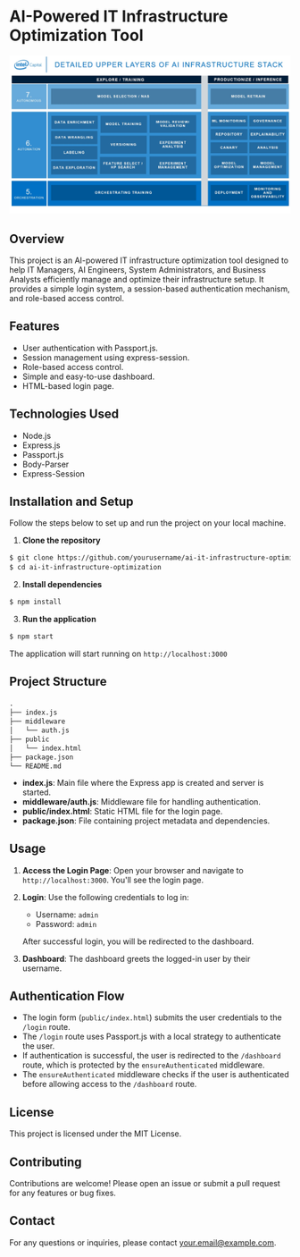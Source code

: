 # AI-Powered IT Infrastructure Optimization Tool
![image](image.jpg)


## Overview

This project is an AI-powered IT infrastructure optimization tool designed to help IT Managers, AI Engineers, System Administrators, and Business Analysts efficiently manage and optimize their infrastructure setup. It provides a simple login system, a session-based authentication mechanism, and role-based access control.

## Features

- User authentication with Passport.js.
- Session management using express-session.
- Role-based access control.
- Simple and easy-to-use dashboard.
- HTML-based login page.

## Technologies Used

- Node.js
- Express.js
- Passport.js
- Body-Parser
- Express-Session

## Installation and Setup

Follow the steps below to set up and run the project on your local machine.

1. **Clone the repository**

```sh
$ git clone https://github.com/yourusername/ai-it-infrastructure-optimization.git
$ cd ai-it-infrastructure-optimization
```

2. **Install dependencies**

```sh
$ npm install
```

3. **Run the application**

```sh
$ npm start
```

The application will start running on `http://localhost:3000`

## Project Structure

```
.
├── index.js
├── middleware
│   └── auth.js
├── public
│   └── index.html
├── package.json
└── README.md
```

- **index.js**: Main file where the Express app is created and server is started.
- **middleware/auth.js**: Middleware file for handling authentication.
- **public/index.html**: Static HTML file for the login page.
- **package.json**: File containing project metadata and dependencies.

## Usage

1. **Access the Login Page**:
   Open your browser and navigate to `http://localhost:3000`. You'll see the login page.

2. **Login**:
   Use the following credentials to log in:
   - Username: `admin`
   - Password: `admin`

   After successful login, you will be redirected to the dashboard.

3. **Dashboard**:
   The dashboard greets the logged-in user by their username.

## Authentication Flow

- The login form (`public/index.html`) submits the user credentials to the `/login` route.
- The `/login` route uses Passport.js with a local strategy to authenticate the user.
- If authentication is successful, the user is redirected to the `/dashboard` route, which is protected by the `ensureAuthenticated` middleware.
- The `ensureAuthenticated` middleware checks if the user is authenticated before allowing access to the `/dashboard` route.

## License

This project is licensed under the MIT License.

## Contributing

Contributions are welcome! Please open an issue or submit a pull request for any features or bug fixes.

## Contact

For any questions or inquiries, please contact [your.email@example.com](mailto:your.email@example.com).
